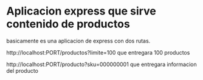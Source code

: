 # Aplicacion express que sirve contenido de productos

basicamente es una aplicacion de express con dos rutas.

http://localhost:PORT/productos?limite=100 que entregara 100 productos

http://localhost:PORT/producto?sku=000000001 que entregara informacion del producto